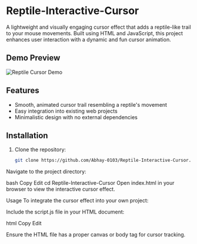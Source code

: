 # Reptile-Interactive-Cursor

A lightweight and visually engaging cursor effect that adds a reptile-like trail to your mouse movements. Built using HTML and JavaScript, this project enhances user interaction with a dynamic and fun cursor animation.

## Demo Preview

![Reptile Cursor Demo](reptile_interactive_cursor_preview.png)

## Features

- Smooth, animated cursor trail resembling a reptile's movement
- Easy integration into existing web projects
- Minimalistic design with no external dependencies

## Installation

1. Clone the repository:
   ```bash
   git clone https://github.com/Abhay-0103/Reptile-Interactive-Cursor.git
Navigate to the project directory:

bash
Copy
Edit
cd Reptile-Interactive-Cursor
Open index.html in your browser to view the interactive cursor effect.

Usage
To integrate the cursor effect into your own project:

Include the script.js file in your HTML document:

html
Copy
Edit
<script src="script.js"></script>
Ensure the HTML file has a proper canvas or body tag for cursor tracking.
